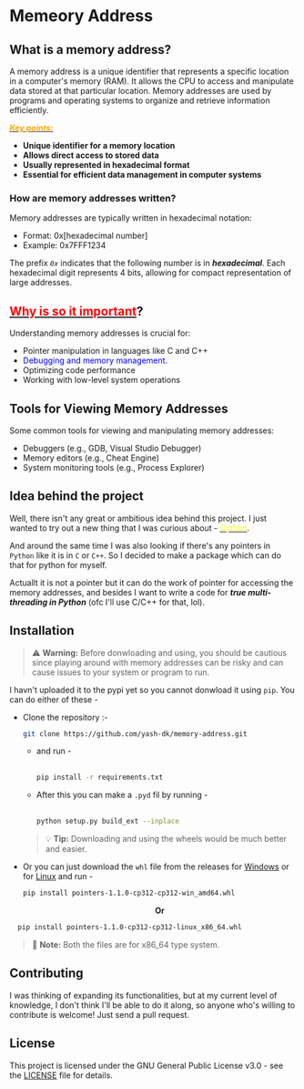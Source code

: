 # Memeory Address

## What is a memory address?

A memory address is a unique identifier that represents a specific location in a computer's memory (RAM). It allows the CPU to access and manipulate data stored at that particular location. Memory addresses are used by programs and operating systems to organize and retrieve information efficiently.

<ins>***<font color="orange">Key points:</font>***</ins>
- **Unique identifier for a memory location**
- **Allows direct access to stored data**
- **Usually represented in hexadecimal format**
- **Essential for efficient data management in computer systems**

### How are memory addresses written?

Memory addresses are typically written in hexadecimal notation:

- Format: 0x[hexadecimal number]
- Example: 0x7FFF1234

The prefix *`0x`* indicates that the following number is in ***hexadecimal***. Each hexadecimal digit represents 4 bits, allowing for compact representation of large addresses.


## <ins><font color="Red">Why is so it important</font></ins>?

Understanding memory addresses is crucial for:

- Pointer manipulation in languages like C and C++
- <font color="blue">Debugging and memory management.</font>
- Optimizing code performance
- Working with low-level system operations

## Tools for Viewing Memory Addresses

Some common tools for viewing and manipulating memory addresses:

- Debuggers (e.g., GDB, Visual Studio Debugger)
- Memory editors (e.g., Cheat Engine)
- System monitoring tools (e.g., Process Explorer)

## Idea behind the project

Well, there isn't any great or ambitious idea behind this project. I just wanted to try out a new thing that I was curious about - <ins><font color="yellow">Cython</font></ins>.

And around the same time I was also looking if there's any pointers in `Python` like it is in `C` or `C++`. So I decided to make a package which can do that for python for myself.

Actuallt it is not a pointer but it can do the work of pointer for accessing the memory addresses, and besides I want to write a code for ***true multi-threading in Python*** (ofc I'll use C/C++ for that, lol).

## Installation
> :warning: **Warning:** Before donwloading and using, you should be cautious since playing around with memory addresses can be risky and can cause issues to your system or program to run.

I havn't uploaded it to the pypi yet so you cannot donwload it using `pip`. You can do either of these - 

- Clone the repository :-
  ```bash
  git clone https://github.com/yash-dk/memory-address.git
  ```
  -  and run - <br><br>

        ```bash
        pip install -r requirements.txt
        ```
   - After this you can make a `.pyd` fil by running - <br><br>
      ```bash
      python setup.py build_ext --inplace
      ```

    > :bulb: **Tip:** Downloading and using the wheels would be much better and easier.
    
- Or you can just download the `whl` file from the releases for [Windows](https://github.com/architmishra-15/Projects/releases/download/wheel/pointers-1.1.0-cp312-cp312-win_amd64.whl) or for [Linux](https://github.com/architmishra-15/Projects/releases/download/wheel/pointers-1.1.0-cp312-cp312-linux_x86_64.whl) and run -
  <br>
  ```bash 
  pip install pointers-1.1.0-cp312-cp312-win_amd64.whl
  ```
  **<div align="center">Or</div>**

```bash
  pip install pointers-1.1.0-cp312-cp312-linux_x86_64.whl
  ```

> :memo: **Note:** Both the files are for x86_64 type system.

## Contributing

I was thinking of expanding its functionalities, but at my current level of knowledge, I don't think I'll be able to do it along, so anyone who's willing to contribute is welcome! Just send a pull request.

## License

This project is licensed under the GNU General Public License v3.0 - see the [LICENSE](./LICENSE) file for details.
